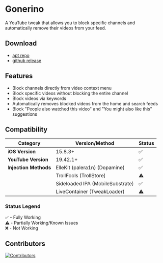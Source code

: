 # Gonerino

A YouTube tweak that allows you to block specific channels and automatically remove their videos from your feed.

## Download

- [apt repo](https://repo.adriancastro.dev)
- [github release](https://github.com/castdrian/Gonerino/releases/latest)

## Features

- Block channels directly from video context menu
- Block specific videos without blocking the entire channel
- Block videos via keywords
- Automatically removes blocked videos from the home and search feeds
- Block "People also watched this video" and "You might also like this" suggestions

## Compatibility

| Category | Version/Method | Status |
|----------|---------------|---------|
| **iOS Version** | 15.8.3+ | ✅ |
| **YouTube Version** | 19.42.1+ | ✅ |
| **Injection Methods** | ElleKit (palera1n) (Dopamine) | ✅ |
| | TrollFools (TrollStore) | ⚠️ |
| | Sideloaded IPA (MobileSubstrate) | ✅ |
| | LiveContainer (TweakLoader) | ⚠️ |

### Status Legend
✅ - Fully Working\
⚠️ - Partially Working/Known Issues\
❌ - Not Working

## Contributors

[![Contributors](https://contrib.rocks/image?repo=castdrian/Gonerino)](https://github.com/castdrian/Gonerino/graphs/contributors)
